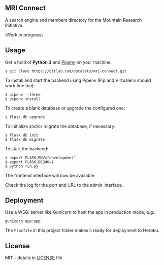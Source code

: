 ## MRI Connect

A search engine and members directory for the Mountain Research Initiative.

(Work in progress)

## Usage

Get a hold of **Python 3** and [Pipenv](https://github.com/pypa/pipenv) on your machine.

    $ git clone https://gitlab.com/datalets/mri-connect.git

To install and start the backend using Pipenv (Pip and Virtualenv should work fine too):

    $ pipenv --three
    $ pipenv install

To create a blank database or upgrade the configured one:

    $ flask db upgrade

To initialize and/or migrate the database, if necessary:

    $ flask db init
    $ flask db migrate

To start the backend:

    $ export FLASK_ENV="development"
    $ export FLASK_DEBUG=1
    $ python run.py

The frontend interface will now be available.

Check the log for the port and URL to the admin interface.

## Deployment

Use a WSGI server like Gunicorn to host the app in production mode, e.g.:

`gunicorn app:app`

The `Procfile` in this project folder makes it ready for deployment to Heroku.

## License

MIT - details in [LICENSE](LICENSE) file.
